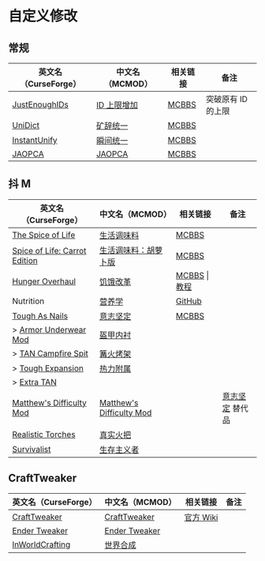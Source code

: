 # 自定义修改

## 常规

| 英文名（CurseForge）                                                      | 中文名（MCMOD）                                     | 相关链接                                              | 备注               |
| ------------------------------------------------------------------------- | --------------------------------------------------- | ----------------------------------------------------- | ------------------ |
| [JustEnoughIDs](https://www.curseforge.com/minecraft/mc-mods/jeid)        | [ID 上限增加](https://www.mcmod.cn/class/1389.html) | [MCBBS](https://www.mcbbs.net/thread-835611-1-1.html) | 突破原有 ID 的上限 |
| [UniDict](https://www.curseforge.com/minecraft/mc-mods/unidict)           | [矿辞统一](https://www.mcmod.cn/class/479.html)     | [MCBBS](https://www.mcbbs.net/thread-600649-1-1.html) |                    |
| [InstantUnify](https://www.curseforge.com/minecraft/mc-mods/instantunify) | [瞬间统一](https://www.mcmod.cn/class/1284.html)    | [MCBBS](https://www.mcbbs.net/thread-816966-1-1.html) |                    |
| [JAOPCA](https://www.curseforge.com/minecraft/mc-mods/jaopca)             | [JAOPCA](https://www.mcmod.cn/class/878.html)       | [MCBBS](https://www.mcbbs.net/thread-838302-1-1.html) |                    |

## 抖 M

| 英文名（CurseForge）                                                                                       | 中文名（MCMOD）                                                  | 相关链接                                                                                                      | 备注                                                   |
| ---------------------------------------------------------------------------------------------------------- | ---------------------------------------------------------------- | ------------------------------------------------------------------------------------------------------------- | ------------------------------------------------------ |
| [The Spice of Life](https://www.curseforge.com/minecraft/mc-mods/the-spice-of-life)                        | [生活调味料](https://www.mcmod.cn/class/404.html)                | [MCBBS](https://www.mcbbs.net/thread-722595-1-1.html)                                                         |                                                        |
| [Spice of Life: Carrot Edition](https://www.curseforge.com/minecraft/mc-mods/spice-of-life-carrot-edition) | [生活调味料：胡萝卜版](https://www.mcmod.cn/class/1836.html)     | [MCBBS](https://www.mcbbs.net/thread-772478-1-1.html)                                                         |                                                        |
| [Hunger Overhaul](https://www.curseforge.com/minecraft/mc-mods/hunger-overhaul)                            | [饥饿改革](https://www.mcmod.cn/class/458.html)                  | [MCBBS](https://www.mcbbs.net/thread-785119-1-1.html) \| [教程](https://www.mcbbs.net/thread-941161-1-1.html) |                                                        |
| Nutrition                                                                                                  | [营养学](https://www.mcmod.cn/class/1271.html)                   | [GitHub](https://github.com/WesCook/Nutrition)                                                                |                                                        |
| [Tough As Nails](https://www.curseforge.com/minecraft/mc-mods/tough-as-nails)                              | [意志坚定](https://www.mcmod.cn/class/531.html)                  | [MCBBS](https://www.mcbbs.net/thread-849264-1-1.html)                                                         |                                                        |
| > [Armor Underwear Mod](https://www.curseforge.com/minecraft/mc-mods/armor-underwear-mod)                  | [盔甲内衬](https://www.mcmod.cn/class/1992.html)                 |                                                                                                               |                                                        |
| > [TAN Campfire Spit](https://www.curseforge.com/minecraft/mc-mods/tan-campfire-spit)                      | [篝火烤架](https://www.mcmod.cn/class/848.html)                  |                                                                                                               |                                                        |
| > [Tough Expansion](https://www.curseforge.com/minecraft/mc-mods/tough-expansion)                          | [热力附属](https://www.mcmod.cn/class/1221.html)                 |                                                                                                               |                                                        |
| > [Extra TAN](https://www.curseforge.com/minecraft/mc-mods/extra-tan)                                      |                                                                  |                                                                                                               |                                                        |
| [Matthew's Difficulty Mod](https://www.curseforge.com/minecraft/mc-mods/matthews-difficulty-mod)           | [Matthew's Difficulty Mod](https://www.mcmod.cn/class/2403.html) |                                                                                                               | [意志坚定](https://www.mcmod.cn/class/531.html) 替代品 |
| [Realistic Torches](https://www.curseforge.com/minecraft/mc-mods/realistic-torches)                        | [真实火把](https://www.mcmod.cn/class/2955.html)                 |                                                                                                               |                                                        |
| [Survivalist](https://www.curseforge.com/minecraft/mc-mods/survivalist)                                    | [生存主义者](https://www.mcmod.cn/class/862.html)                |                                                                                                               |                                                        |

## CraftTweaker

| 英文名（CurseForge）                                                            | 中文名（MCMOD）                                       | 相关链接                                  | 备注 |
| ------------------------------------------------------------------------------- | ----------------------------------------------------- | ----------------------------------------- | ---- |
| [CraftTweaker](https://www.curseforge.com/minecraft/mc-mods/crafttweaker)       | [CraftTweaker](https://www.mcmod.cn/class/669.html)   | [官方 Wiki](https://docs.blamejared.com/) |      |
| [Ender Tweaker](https://www.curseforge.com/minecraft/mc-mods/endertweaker)      | [Ender Tweaker](https://www.mcmod.cn/class/1468.html) |                                           |      |
| [InWorldCrafting](https://www.curseforge.com/minecraft/mc-mods/inworldcrafting) | [世界合成](https://www.mcmod.cn/class/1916.html)      |                                           |      |

